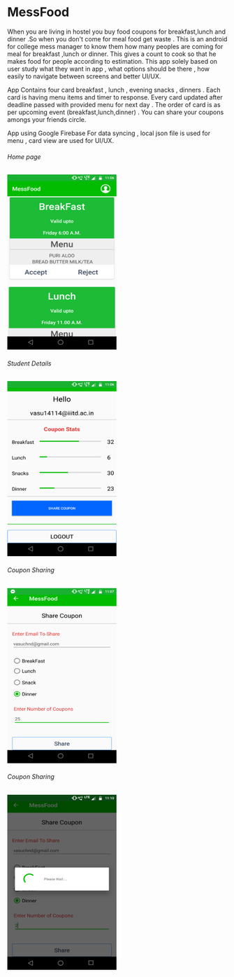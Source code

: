# MessFood
When you are living in hostel you buy food coupons for breakfast,lunch and dinner .So when you don't come for 
meal food get waste . This is an android for college mess manager to know them how many peoples are coming for meal for breakfast ,lunch or dinner.
This gives a count to cook so that he makes food for people according to estimation.
This app solely based on user study what they want in app , what options should be there , how easily to navigate between screens and better UI/UX.


App Contains four card breakfast , lunch , evening snacks , dinners . Each card is having menu items and timer to response. Every card updated after deadline passed with provided menu for next day .
The order of card is as per upcoming event (breakfast,lunch,dinner) . You can share your coupons amongs your friends circle.

App using Google Firebase For data syncing , local json file is used for menu , card view are used for UI/UX.

###### Home page
<img src="homescreen.png" width="250" height = "400">


###### Student Details
<img src="stats.png" width="250" height = "400">

###### Coupon Sharing
<img src="sharecoupon.png" width="250" height = "400">

###### Coupon Sharing
<img src="sharing.png" width="250" height = "400">




